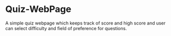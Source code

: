# Quiz-WebPage
A simple quiz webpage which keeps track of score and high score and user can select difficulty and field of preference for questions.
